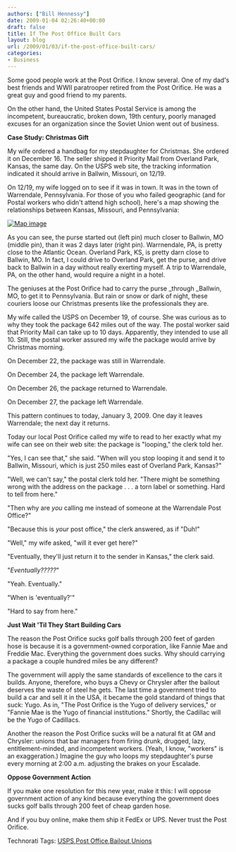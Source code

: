 ```yaml
---
authors: ["Bill Hennessy"]
date: 2009-01-04 02:26:40+00:00
draft: false
title: If The Post Office Built Cars
layout: blog
url: /2009/01/03/if-the-post-office-built-cars/
categories:
- Business
---
```


Some good people work at the Post Orifice. I know several. One of my dad's best friends and WWII paratrooper retired from the Post Orifice. He was a great guy and good friend to my parents.

 

On the other hand, the United States Postal Service is among the incompetent, bureaucratic, broken down, 19th century, poorly managed excuses for an organization since the Soviet Union went out of business.

 

**Case Study: Christmas Gift**

 

My wife ordered a handbag for my stepdaughter for Christmas. She ordered it on December 16. The seller shipped it Priority Mail from Overland Park, Kansas, the same day. On the USPS web site, the tracking information indicated it should arrive in Ballwin, Missouri, on 12/19.

 

On 12/19, my wife logged on to see if it was in town. It was in the town of Warrendale, Pennsylvania. For those of you who failed geographic (and for Postal workers who didn't attend high school), here's a map showing the relationships between Kansas, Missouri, and Pennsylvania:

 

  

[![Map image](https://hennessysview.com/wp-content/uploads/2009/01/map-abfb40956f41.jpg)
](https://maps.live.com/default.aspx?v=2&cp=38.78835~-87.71484&lvl=4&style=r&sp=aN.39.10449_-94.75708_Overland%2520Park_This%2520is%2520where%2520the%2520purse%2520shipped%2520from~aN.38.6512_-90.59326_Ballwin%252c%2520MO_This%2520is%2520the%2520purse's%2520destination~aN.40.65512_-80.08072_Warrnedale%252c%2520PA_This%2520is%2520the%2520place%2520where%2520the%2520USPS%2520took%2520the%2520purse%2520over%2520a%2520week%2520ago.&mkt=en-US&FORM=LLWR)

As you can see, the purse started out (left pin) much closer to Ballwin, MO (middle pin), than it was 2 days later (right pin). Warrnendale, PA, is pretty close to the Atlantic Ocean. Overland Park, KS, is pretty darn close to Ballwin, MO. In fact, I could drive to Overland Park, get the purse, and drive back to Ballwin in a day without really exerting myself. A trip to Warrendale, PA, on the other hand, would require a night in a hotel. 

 

The geniuses at the Post Orifice had to carry the purse _through _Ballwin, MO, to get it to Pennsylvania. But rain or snow or dark of night, these couriers loose our Christmas presents like the professionals they are.

 

My wife called the USPS on December 19, of course. She was curious as to why they took the package 642 miles out of the way. The postal worker said that Priority Mail can take up to 10 days. Apparently, they intended to use all 10. Still, the postal worker assured my wife the package would arrive by Christmas morning. 

 

On December 22, the package was still in Warrendale.

 

On December 24, the package left Warrendale.

 

On December 26, the package returned to Warrendale.

 

On December 27, the package left Warrendale.

 

This pattern continues to today, January 3, 2009. One day it leaves Warrendale; the next day it returns.

 

Today our local Post Orifice called my wife to read to her exactly what my wife can see on their web site: the package is "looping," the clerk told her.

 

"Yes, I can see that," she said. "When will you stop looping it and send it to Ballwin, Missouri, which is just 250 miles east of Overland Park, Kansas?"

 

"Well, we can't say," the postal clerk told her. "There might be something wrong with the address on the package . . . a torn label or something. Hard to tell from here."

 

"Then why are _you_ calling me instead of someone at the Warrendale Post Office?"

 

"Because this is _your_ post office," the clerk answered, as if "Duh!"

 

"Well," my wife asked, "will it ever get here?"

 

"Eventually, they'll just return it to the sender in Kansas," the clerk said.

 

"_Eventually?????_"

 

"Yeah. Eventually."

 

"When is 'eventually?'"

 

"Hard to say from here."

 

**Just Wait 'Til They Start Building Cars**

 

The reason the Post Orifice sucks golf balls through 200 feet of garden hose is because it is a government-owned corporation, like Fannie Mae and Freddie Mac. Everything the government does sucks. Why should carrying a package a couple hundred miles be any different?

 

The government will apply the same standards of excellence to the cars it builds. Anyone, therefore, who buys a Chevy or Chrysler after the bailout deserves the waste of steel he gets. The last time a government tried to build a car and sell it in the USA, it became the gold standard of things that suck: Yugo. As in, "The Post Orifice is the Yugo of delivery services," or "Fannie Mae is the Yugo of financial institutions." Shortly, the Cadillac will be the Yugo of Cadillacs.

 

Another the reason the Post Orifice sucks will be a natural fit at GM and Chrysler: unions that bar managers from firing drunk, drugged, lazy, entitlement-minded, and incompetent workers. (Yeah, I know, "workers" is an exaggeration.) Imagine the guy who loops my stepdaughter's purse every morning at 2:00 a.m. adjusting the brakes on your Escalade.

 

**Oppose Government Action**

 

If you make one resolution for this new year, make it this: I will oppose government action of any kind because everything the government does sucks golf balls through 200 feet of cheap garden hose.

 

And if you buy online, make them ship it FedEx or UPS. Never trust the Post Orifice.

 

Technorati Tags: [USPS](https://technorati.com/tags/USPS),[Post Office](https://technorati.com/tags/Post%20Office),[Bailout](https://technorati.com/tags/Bailout),[Unions](https://technorati.com/tags/Unions)
